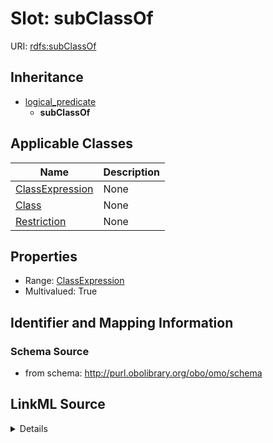 # Slot: subClassOf

URI: [rdfs:subClassOf](http://www.w3.org/2000/01/rdf-schema#subClassOf)




## Inheritance

* [logical_predicate](logical_predicate.md)
    * **subClassOf**





## Applicable Classes

| Name | Description |
| --- | --- |
[ClassExpression](ClassExpression.md) | None
[Class](Class.md) | None
[Restriction](Restriction.md) | None






## Properties

* Range: [ClassExpression](ClassExpression.md)
* Multivalued: True







## Identifier and Mapping Information







### Schema Source


* from schema: http://purl.obolibrary.org/obo/omo/schema




## LinkML Source

<details>
```yaml
name: subClassOf
from_schema: http://purl.obolibrary.org/obo/omo/schema
rank: 1000
is_a: logical_predicate
slot_uri: rdfs:subClassOf
multivalued: true
alias: subClassOf
domain_of:
- ClassExpression
range: ClassExpression

```
</details>